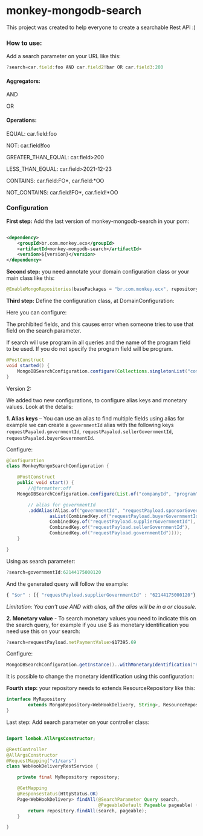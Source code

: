 # monkey-mongodb-search

This project was created to help everyone to create a searchable Rest API :)

### How to use:

Add a search parameter on your URL like this:

```javascript
?search=car.field:foo AND car.field2!bar OR car.field3:200
```

#### Aggregators:
AND

OR

#### Operations:

EQUAL: car.field:foo

NOT: car.field!foo

GREATER_THAN_EQUAL: car.field>200

LESS_THAN_EQUAL: car.field>2021-12-23

CONTAINS: car.field:FO*, car.field:*OO

NOT_CONTAINS: car.field!FO*, car.field!*OO



### Configuration

**First step:** Add the last version of monkey-mongodb-search in your pom:

```xml

<dependency>
    <groupId>br.com.monkey.ecx</groupId>
    <artifactId>monkey-mongodb-search</artifactId>
    <version>${version}</version>
</dependency>
```

**Second step:** you need annotate your domain configuration class or your main class like this:

```java
@EnableMongoRepositories(basePackages = "br.com.monkey.ecx", repositoryBaseClass = ResourceRepositoryImpl.class)
``` 

**Third step:** Define the configuration class, at DomainConfiguration:

Here you can configure:

The prohibited fields, and this causes error when someone tries to use that field on the search parameter.

If search will use program in all queries and the name of the program field to be used. If you do not specify the program field will be program.

```java
@PostConstruct
void started() {
    MongoDBSearchConfiguration.configure(Collections.singletonList("companyId"), true);
}
``` 

Version 2:

We added two new configurations, to configure alias keys and monetary values. Look at the details:

**1. Alias keys** – You can use an alias to find multiple fields using alias for example we can create a ```governmentId``` alias with the following keys ```requestPayalod.governmentId```, ```requestPayalod.sellerGovernmentId```, ```requestPayalod.buyerGovernmentId```.

Configure:

```java
@Configuration
class MonkeyMongoSearchConfiguration {

	@PostConstruct
	public void start() {
		//@formatter:off
	MongoDBSearchConfiguration.configure(List.of("companyId", "program"), true)

        // alias for governmentId
        .addAlias(Alias.of("governmentId", "requestPayload.sponsorGovernmentId",
                asList(CombinedKey.of("requestPayload.buyerGovernmentId"),
                CombinedKey.of("requestPayload.supplierGovernmentId"),
                CombinedKey.of("requestPayload.sellerGovernmentId"),
                CombinedKey.of("requestPayload.governmentId"))));
	}

}
```

Using as search parameter:

```javascript
?search=governmentId:62144175000120
```
And the generated query will follow the example:
```javascript
{ "$or" : [{ "requestPayload.supplierGovernmentId" : "62144175000120"}, { "requestPayload.sponsorGovernmentId" : "62144175000120"}, { "requestPayload.governmentId" : "62144175000120"}, { "requestPayload.buyerGovernmentId" : "62144175000120"}, { "requestPayload.sellerGovernmentId" : "62144175000120"}]}
```

*Limitation: You can't use AND with alias, all the alias will be in a or clausule.*

**2. Monetary value** - To search monetary values you need to indicate this on the search query, for example if you use $ as monetary identification you need use this on your search:

```javascript
?search=requestPayload.netPaymentValue>$17395.69
``` 

Configure:

```java
MongoDBSearchConfiguration.getInstance()..withMonetaryIdentification("R$");
```

It is possible to change the monetary identification using this configuration:

**Fourth step:** your repository needs to extends ResourceRepository like this:

```java
interface MyRepository
        extends MongoRepository<WebHookDelivery, String>, ResourceRepository<WebHookDelivery, String> {
}
```

Last step: Add search parameter on your controller class:

```java

import lombok.AllArgsConstructor;

@RestController
@AllArgsConstructor
@RequestMapping("v1/cars")
class WebHookDeliveryRestService {

    private final MyRepository repository;

    @GetMapping
    @ResponseStatus(HttpStatus.OK)
    Page<WebHookDelivery> findAll(@SearchParameter Query search,
                                  @PageableDefault Pageable pageable) {
        return repository.findAll(search, pageable);
    }

}
```


